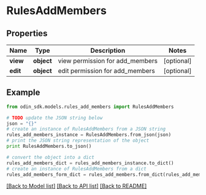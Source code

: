 # RulesAddMembers


## Properties

Name | Type | Description | Notes
------------ | ------------- | ------------- | -------------
**view** | **object** | view permission for add_members | [optional] 
**edit** | **object** | edit permission for add_members | [optional] 

## Example

```python
from odin_sdk.models.rules_add_members import RulesAddMembers

# TODO update the JSON string below
json = "{}"
# create an instance of RulesAddMembers from a JSON string
rules_add_members_instance = RulesAddMembers.from_json(json)
# print the JSON string representation of the object
print RulesAddMembers.to_json()

# convert the object into a dict
rules_add_members_dict = rules_add_members_instance.to_dict()
# create an instance of RulesAddMembers from a dict
rules_add_members_form_dict = rules_add_members.from_dict(rules_add_members_dict)
```
[[Back to Model list]](../README.md#documentation-for-models) [[Back to API list]](../README.md#documentation-for-api-endpoints) [[Back to README]](../README.md)


